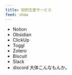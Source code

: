```yaml
---
title: 知的生産サービス
feed: show
---
```

- Notion
- Obsidian
- ClickUp
- Toggl
- Zotero
- Biscuit
- Slack
- discord
大体こんなもんか。
